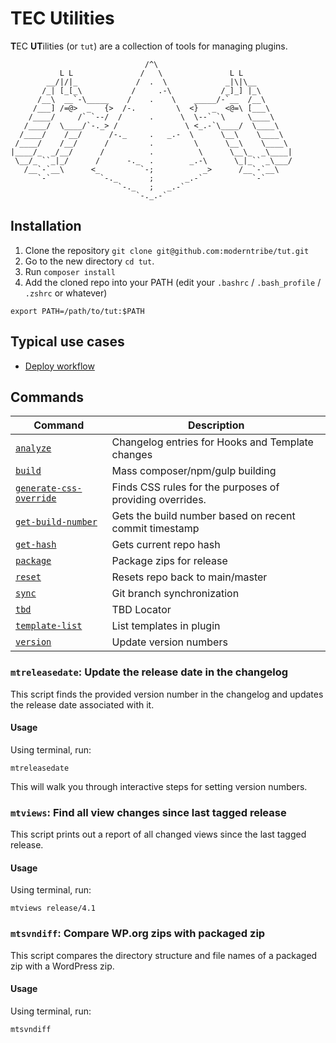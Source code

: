 # TEC Utilities

**T**EC **UT**ilities (or `tut`) are a collection of tools for managing plugins.

```
                              /^\
           L L               /   \               L L
        __/|/|_             /  .  \             _|\|\__
       /_| [_[_\           /     .-\           /_]_] |_\
      /__\  __`-\_____    /    .    \    _____/-`__  /__\
     /___] /=@>  _   {>  /-.         \  <}   _  <@=\ [___\
    /____/     /` `--/  /      .      \  \--` `\     \____\
   /____/  \____/`-._> /               \ <_.-`\____/  \____\
  /____/    /__/      /-._     .   _.-  \      \__\    \____\
 /____/    /__/      /         .         \      \__\    \____\
|____/_  _/__/      /          .          \      \__\_  _\____|
 \__/_ ``_|_/      /      -._  .        _.-\      \_|_`` _\___/
   /__`-`__\      <_         `-;           _>      /__`-`__\
      `-`           `-._       ;       _.-`           `-`
                        `-._   ;   _.-`
                            `-._.-`
```

## Installation

1. Clone the repository `git clone git@github.com:moderntribe/tut.git`
1. Go to the new directory `cd tut`.
1. Run `composer install`
1. Add the cloned repo into your PATH (edit your `.bashrc` / `.bash_profile` / `.zshrc` or whatever)

```
export PATH=/path/to/tut:$PATH
```

## Typical use cases

* [Deploy workflow](docs/deploy-workflow.md)

## Commands

| Command | Description |
|--|--|
| [`analyze`](docs/commands/analyze.md) | Changelog entries for Hooks and Template changes |
| [`build`](docs/commands/build.md) | Mass composer/npm/gulp building |
| [`generate-css-override`](docs/commands/generate-css-override.md) | Finds CSS rules for the purposes of providing overrides. |
| [`get-build-number`](docs/commands/get-build-number.md) | Gets the build number based on recent commit timestamp |
| [`get-hash`](docs/commands/get-hash.md) | Gets current repo hash |
| [`package`](docs/commands/package.md) | Package zips for release |
| [`reset`](docs/commands/reset.md) | Resets repo back to main/master |
| [`sync`](docs/commands/sync.md) | Git branch synchronization |
| [`tbd`](docs/commands/tbd.md) | TBD Locator |
| [`template-list`](docs/commands/template-list.md) | List templates in plugin |
| [`version`](docs/commands/version.md) | Update version numbers |


### `mtreleasedate`: Update the release date in the changelog

This script finds the provided version number in the changelog and updates the release date associated with it.

#### Usage

Using terminal, run:

```
mtreleasedate
```

This will walk you through interactive steps for setting version numbers.

### `mtviews`: Find all view changes since last tagged release

This script prints out a report of all changed views since the last tagged release.

#### Usage

Using terminal, run:

```
mtviews release/4.1
```

### `mtsvndiff`: Compare WP.org zips with packaged zip

This script compares the directory structure and file names of a packaged zip with a WordPress zip.

#### Usage

Using terminal, run:

```
mtsvndiff
```

